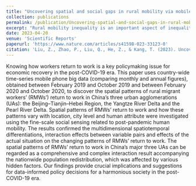 ```yaml
---
title: "Uncovering spatial and social gaps in rural mobility via mobile phone big data"
collection: publications
permalink: /publication/Uncovering-spatial-and-social-gaps-in-rural-mobility-via-mobile-phone-big-data
excerpt: "Rural mobility inequality is an important aspect of inequality-focused Sustainable Development Goals. To reduce inequality and promote global sustainable development, more insight is needed into human mobility patterns in rural areas. However, studies on rural human mobility are scarce, limiting our understanding of the spatial and social gaps in rural human mobility and our ability to design policies for social equality and global sustainable development. This study, therefore, explores human mobility patterns in rural China using mobile phone data. Mapping the relative frequency of short-distance trips across rural towns, we observed that geographically peripheral populations tend to have a low percentage of short-distance flows. We further revealed social gaps in mobility by fitting statistical models: as travel distances increased, human movements declined more rapidly among vulnerable groups, including …"
date: 2023-04-20
venue: 'Scientific Reports'
paperurl: 'https://www.nature.com/articles/s41598-023-33123-0'
citation: 'Liu, Z., Zhao, P., Liu, Q., He, Z., & Kang, T. (2023). Uncovering spatial and social gaps in rural mobility via mobile phone big data. Scientific Reports, 13(1), 6469.'
---
```

Knowing how workers return to work is a key policymaking issue for economic recovery in the post-COVID-19 era. This paper uses country-wide time-series mobile phone big data (comparing monthly and annual figures), obtained between February 2019 and October 2019 and between February 2020 and October 2020, to discover the spatial patterns of rural migrant workers’ (RMWs’) return to work in China’s three urban agglomerations (UAs): the Beijing–Tianjin–Hebei Region, the Yangtze River Delta and the Pearl River Delta. Spatial patterns of RMWs’ return to work and how these patterns vary with location, city level and human attribute were investigated using the fine-scale social sensing related to post-pandemic human mobility. The results confirmed the multidimensional spatiotemporal differentiations, interaction effects between variable pairs and effects of the actual situation on the changing patterns of RMWs’ return to work. The spatial patterns of RMWs’ return to work in China’s major three UAs can be regarded as a comprehensive and complex interaction result accompanying the nationwide population redistribution, which was affected by various hidden factors. Our findings provide crucial implications and suggestions for data-informed policy decisions for a harmonious society in the post-COVID-19 era.

